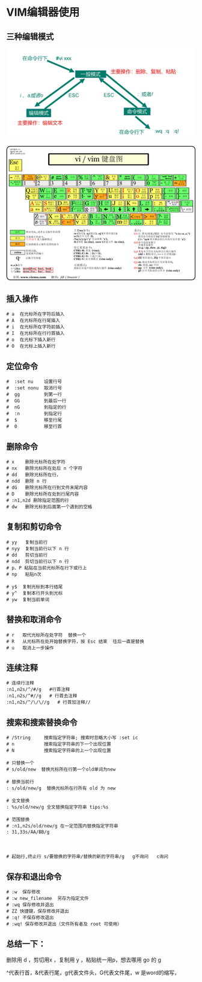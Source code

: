 



# VIM编辑器使用



## 三种编辑模式

![image-20221030163123852](03_vim/image-20221030163123852.png)



![img](03_vim/acc327dfe0d5328c1ad102179c70b641.gif)

## 插入操作

```shell
# a  在光标所在字符后插入
# A  在光标所在行尾插入
# i  在光标所在字符前插入
# I  在光标所在行行首插入
# o  在光标下插入新行
# O  在光标上插入新行
```



## 定位命令

```shell
#  :set nu    设置行号
#  :set nonu  取消行号
#  gg  	      到第一行
#  GG         到最后一行
#  nG         到指定的行
#  :n         到指定行
#  $          移至行尾
#  0          移至行首
```



## 删除命令

```shell
# x    删除光标所在处字符
# nx   删除光标所在处后 n 个字符
# dd   删除光标所在行，
# ndd  删除 n 行
# dG   删除光标所在行到文件末尾内容
# D    删除光标所在处到行尾内容
# :n1,n2d 删除指定范围的行
# dw   删除光标到后面第一个遇到的空格
```



## 复制和剪切命令

```shell
# yy   复制当前行
# nyy  复制当前行以下 n 行
# dd   剪切当前行
# ndd  剪切当前行以下 n 行
# p、P 粘贴在当前光标所在行下或行上
# np   粘贴n次

# y$  复制光标到本行结尾
# y^  复制本行开头到光标
# yw  复制当前单词
```



## 替换和取消命令

```shell
# r   取代光标所在处字符  替换一个
# R   从光标所在处开始替换字符，按 Esc 结束  往后一直是替换
# u   取消上一步操作
```



## 连续注释

```shell
# 连续行注释 
:n1,n2s/^/#/g   #行首注释
:n1,n2s/^#//g   # 行首去注释
:n1,n2s/^/\/\//g   # 行首加注释//
```





## 搜索和搜索替换命令

```shell
# /String	  搜索指定字符串; 搜索时忽略大小写 :set ic
# n 		  搜索指定字符串的下一个出现位置
# N  		  搜索指定字符串的上一个出现位置       

# 只替换一个
# s/old/new  替换光标所在行第一个old单词为new

# 替换当前行
: s/old/new/g  替换光标所在行所有 old 为 new

# 全文替换
: %s/old/new/g 全文替换指定字符串 tips:%s 

# 范围替换
# :n1,n2s/old/new/g 在一定范围内替换指定字符串
: 31,33s/AA/BB/g



# 起始行,终止行 s/要替换的字符串/替换的新的字符串/g   g不询问   c询问
```

## 保存和退出命令

```shell
# :w  保存修改
# :w new_filename  另存为指定文件
# :wq 保存修改并退出
# ZZ 快捷键，保存修改并退出
# :q! 不保存修改退出
# :wq! 保存修改并退出（文件所有者及 root 可使用）
```







## 总结一下：

删除用 d  ，剪切用x ，复制用  y ，粘贴统一用p，想去哪用 go 的 g

^代表行首，&代表行尾，g代表文件头，G代表文件尾，w 是word的缩写，